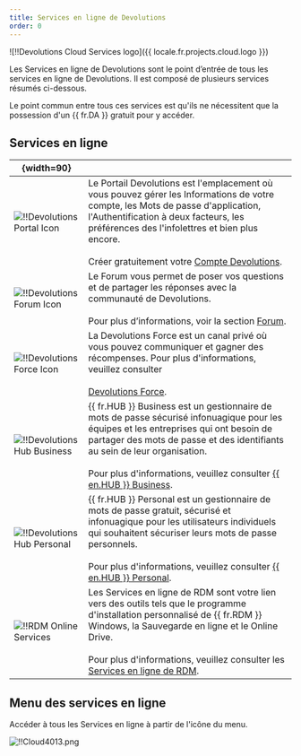 ```yaml
---
title: Services en ligne de Devolutions
order: 0
---
```


![!!Devolutions Cloud Services logo]({{ locale.fr.projects.cloud.logo }})

Les Services en ligne de Devolutions sont le point d’entrée de tous les services en ligne de Devolutions. Il est composé de plusieurs services résumés ci-dessous.

Le point commun entre tous ces services est qu'ils ne nécessitent que la possession d'un {{ fr.DA }} gratuit pour y accéder.

## Services en ligne

| {width=90} |     |
| ---------- | --- |
| ![!!Devolutions Portal Icon](https://devolutions.mo.cloudinary.net/images/projects/customer-portal/logos/customer-portal-icon-shadow.svg) | Le Portail Devolutions est l'emplacement où vous pouvez gérer les Informations de votre compte, les Mots de passe d'application, l'Authentification à deux facteurs, les préférences des l'infolettres et bien plus encore.<br><br>Créer gratuitement votre [Compte Devolutions](/fr/cloud/devolutions-account/). |
| ![!!Devolutions Forum Icon](https://devolutions.mo.cloudinary.net/images/projects/forum/logos/forum-icon-shadow.svg)                      | Le Forum vous permet de poser vos questions et de partager les réponses avec la communauté de Devolutions.<br><br>Pour plus d’informations, voir la section [Forum](/fr/cloud/forum/). |
| ![!!Devolutions Force Icon](https://devolutions.mo.cloudinary.net/images/projects/force/logos/force-icon-shadow.svg)                      | La Devolutions Force est un canal privé où vous pouvez communiquer et gagner des récompenses. Pour plus d'informations, veuillez consulter<br><br>[Devolutions Force](/fr/cloud/devolutions-force/). |
| ![!!Devolutions Hub Business](https://devolutions.mo.cloudinary.net/images/projects/password-hub-business/logos/password-hub-business-icon-shadow.svg) | {{ fr.HUB }} Business est un gestionnaire de mots de passe sécurisé infonuagique pour les équipes et les entreprises qui ont besoin de partager des mots de passe et des identifiants au sein de leur organisation.<br><br>Pour plus d'informations, veuillez consulter [{{ en.HUB }} Business](/fr/cloud/hub-business/). |
| ![!!Devolutions Hub Personal](https://devolutions.mo.cloudinary.net/images/projects/password-hub-personal/logos/password-hub-personal-icon-shadow.svg) | {{ fr.HUB }} Personal est un gestionnaire de mots de passe gratuit, sécurisé et infonuagique pour les utilisateurs individuels qui souhaitent sécuriser leurs mots de passe personnels.<br><br>Pour plus d'informations, veuillez consulter [{{ en.HUB }} Personal](/fr/cloud/hub-personal/). |
| ![!!RDM Online Services](https://devolutions.mo.cloudinary.net/images/projects/online-services/logos/online-services-icon-shadow.svg) | Les Services en ligne de RDM sont votre lien vers des outils tels que le programme d'installation personnalisé de {{ fr.RDM }} Windows, la Sauvegarde en ligne et le Online Drive.<br><br>Pour plus d'informations, veuillez consulter les [Services en ligne de RDM](/fr/cloud/rdm-online-services/). |

## Menu des services en ligne

Accéder à tous les Services en ligne à partir de l'icône du menu.

![!!Cloud4013.png](https://webdevolutions.azureedge.net/docs/fr/cloud/Cloud4013.png) 
